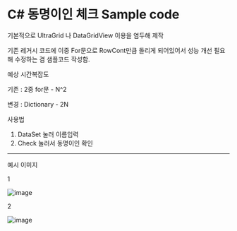 # C# 동명이인 체크 Sample code 

기본적으로 UltraGrid 나 DataGridView 이용을 염두해 제작

기존 레거시 코드에 이중 For문으로 RowCont만큼 돌리게 되어있어서 성능 개선 필요해 수정하는 겸 샘플코드 작성함.

예상 시간복잡도

기존 : 2중 for문 - N^2  

변경 : Dictionary - 2N

사용법 
1. DataSet 눌러 이름입력
2. Check 눌러서 동명이인 확인

---
예시 이미지

1 

![image](https://user-images.githubusercontent.com/31956098/150940512-00171236-16db-48e8-89fd-b519236167d3.png)

2

![image](https://user-images.githubusercontent.com/31956098/150940794-4acfdbf9-8489-4aea-bc73-06f1606172c3.png)
